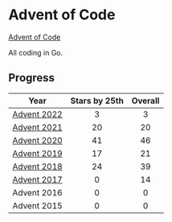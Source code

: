 # Advent of Code

[Advent of Code](https://adventofcode.com/)

All coding in Go.

## Progress
| Year  | Stars by 25th | Overall |
| :---: | :-----------: | :-----: |
| [Advent 2022](advent2022) | 3 | 3 |
| [Advent 2021](advent2021) | 20 | 20 |
| [Advent 2020](advent2020) | 41 | 46 |
| [Advent 2019](advent2019) | 17 | 21 |
| [Advent 2018](advent2018) | 24 | 39 |
| [Advent 2017](advent2017) | 0  | 14 |
| Advent 2016 | 0  | 0  |
| Advent 2015 | 0  | 0  |

